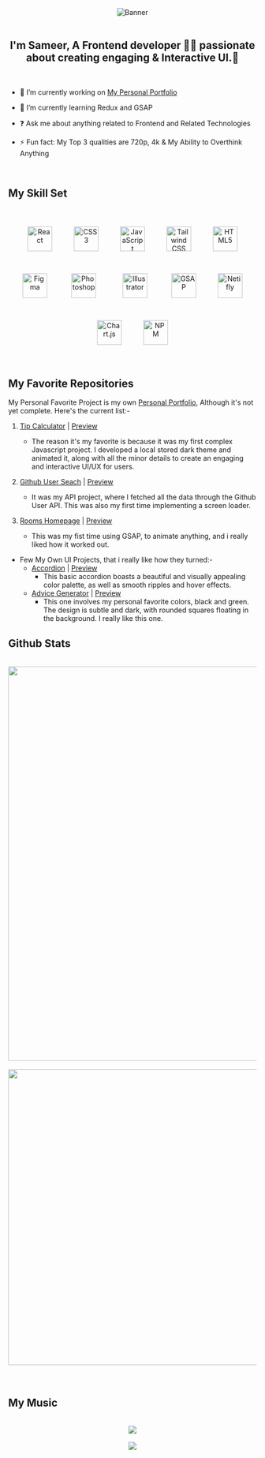 <div align="center"><img src="https://media2.giphy.com/headers/dhunten/0DvIY8fAjBSg.gif" alt="Banner" margin="0 auto"/></div>
<br/>

## <div align="center">I'm Sameer, A Frontend developer 👨‍💻 passionate about creating engaging & Interactive UI.🚀</div>

<br/>

- 🔭 I’m currently working on [My Personal Portfolio](https://github.com/SameerJS6/Personal-Portfolio)

- 🌱 I’m currently learning Redux and GSAP

- ❓ Ask me about anything related to Frontend and Related Technologies

- ⚡ Fun fact: My Top 3 qualities are 720p, 4k & My Ability to Overthink Anything

<br/>

## My Skill Set

<br>

<div align="center">  
<a href="https://reactjs.org/" target="_blank"><img style="margin: 20px" src="https://profilinator.rishav.dev/skills-assets/react-original-wordmark.svg" alt="React" height="50" /></a>  
<a href="https://www.w3schools.com/css/" target="_blank"><img style="margin: 20px" src="https://profilinator.rishav.dev/skills-assets/css3-original-wordmark.svg" alt="CSS3" height="50" /></a>  
<a href="https://www.javascript.com/" target="_blank"><img style="margin: 20px" src="https://profilinator.rishav.dev/skills-assets/javascript-original.svg" alt="JavaScript" height="50" /></a>  
<a href="https://www.tailwindcss.com/" target="_blank"><img style="margin: 20px" src="https://upload.wikimedia.org/wikipedia/commons/thumb/d/d5/Tailwind_CSS_Logo.svg/600px-Tailwind_CSS_Logo.svg.png?20211001194333" alt="Tailwind CSS" height="50" /></a>  
<a href="https://en.wikipedia.org/wiki/HTML5" target="_blank"><img style="margin: 20px" src="https://profilinator.rishav.dev/skills-assets/html5-original-wordmark.svg" alt="HTML5" height="50" /></a>  
<a href="https://www.figma.com/" target="_blank"><img style="margin: 20px" src="https://profilinator.rishav.dev/skills-assets/figma-icon.svg" alt="Figma" height="50" /></a>  
<a href="https://www.adobe.com/in/products/photoshop.html" target="_blank"><img style="margin: 25px" src="https://www.adobe.com/content/dam/shared/images/product-icons/svg/photoshop.svg" alt="Photoshop" height="50" /></a>  
<a href="https://www.adobe.com/in/products/illustrator.html" target="_blank"><img style="margin: 25px" src="https://www.adobe.com/content/dam/shared/images/product-icons/svg/illustrator.svg" alt="Illustrator" height="50" /></a>  
<a href="https://greensock.com/gsap/" target="_blank"><img style="margin: 20px" src="https://greensock.com/uploads/monthly_2020_03/tweenmax.thumb.png.c849c5b56c6752e3f2276b82ee702625.png" alt="GSAP" height="50" /></a>   
<a href="https://www.netlify.com/" target="_blank"><img style="margin: 20px" src="https://cdn.worldvectorlogo.com/logos/netlify.svg" alt="Netifly" height="50" /></a>  
<a href="https://www.chartjs.org/" target="_blank"><img style="margin: 20px" src="https://profilinator.rishav.dev/skills-assets/logo-title.svg" alt="Chart.js" height="50" /></a>  
<a href="https://www.npmjs.com/" target="_blank"><img style="margin: 20px" src="https://upload.wikimedia.org/wikipedia/commons/thumb/d/db/Npm-logo.svg/540px-Npm-logo.svg.png?20140904162625" alt="NPM" height="50" /></a>  
</div>

<br/>

## My Favorite Repositories


My Personal Favorite Project is my own [Personal Portfolio](https://github.com/SameerJS6/Personal-Portfolio), Although it's not yet complete. Here's the current list:-

1. [Tip Calculator](https://github.com/SameerJS6/Tip-Calculator-App) | [Preview](https://tip-calculator-singh.netlify.app/)

   - The reason it's my favorite is because it was my first complex Javascript project. I developed a local stored dark theme and animated it, along with all the minor details to create an engaging and interactive UI/UX for users.

2. [Github User Seach](https://github.com/SameerJS6/Github-User-Search-App) | [Preview](https://github-search-app-singh.netlify.app/)
   - It was my API project, where I fetched all the data through the Github User API. This was also my first time implementing a screen loader.
3. [Rooms Homepage](https://github.com/SameerJS6/React-Projects/tree/master/Room-Homepage) | [Preview](https://home-sameer.netlify.app/)

   - This was my fist time using GSAP, to animate anything, and i really liked how it worked out.

- Few My Own UI Projects, that i really like how they turned:-
  - [Accordion](https://github.com/SameerJS6/John-Smilga-React-Solutions/tree/master/04-accordion) | [Preview](https://accordion-singh.netlify.app/)
    - This basic accordion boasts a beautiful and visually appealing color palette, as well as smooth ripples and hover effects.
  - [Advice Generator](https://github.com/SameerJS6/React-Projects/tree/master/Basic-Advice-Generator) | [Preview](https://advice-generator-singh.netlify.app/)
    - This one involves my personal favorite colors, black and green. The design is subtle and dark, with rounded squares floating in the background. I really like this one.

## Github Stats


<br/>
<div align="center">

<img src="https://github-readme-stats.vercel.app/api?username=Sameerjs6&show_icons=true&count_private=true&hide_border=true" align="center" style="width: 800px" />
<br/>
<br/>
<img src="https://github-readme-stats.vercel.app/api/top-langs/?username=Sameerjs6&hide_border=true&layout=compact" align="center" style="width: 600px">


</div>
<br/>

<br/>

## My Music

<br/>
<div align="center"><img src="https://spotify-github-profile.vercel.app/api/view?uid=7c7orvxgd15a1bkpnkuap9frb&cover_image=true&theme=default&show_offline=false&background_color=121212&bar_color=53b14f&bar_color_cover=true" align="center" /></div>

<br/>

<div align="center">
<img src="https://komarev.com/ghpvc/?username=sameerjs6&&style=flat-square" align="center" />
</div>
